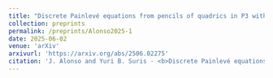 ```yaml
---
title: "Discrete Painlevé equations from pencils of quadrics in P3 with branching generators"
collection: preprints
permalink: /preprints/Alonso2025-1
date: 2025-06-02
venue: 'arXiv'
arxivurl: 'https://arxiv.org/abs/2506.02275'
citation: 'J. Alonso and Yuri B. Suris - <b>Discrete Painlevé equations from pencils of quadrics in P3 with branching generators</b>, <i>	arXiv:2506.02275</i>, (2025).'
---
```


